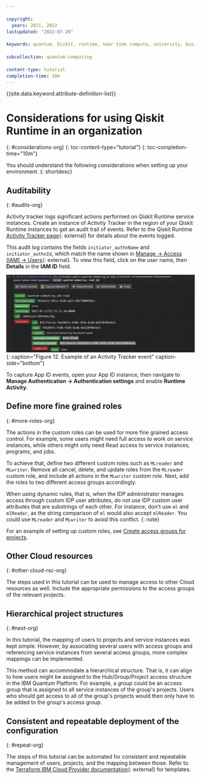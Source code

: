 ```yaml
---

copyright:
  years: 2021, 2022
lastupdated: "2022-07-26"

keywords: quantum, Qiskit, runtime, near time compute, university, business, organization

subcollection: quantum-computing

content-type: tutorial
completion-time: 10m
---
```


{{site.data.keyword.attribute-definition-list}}

# Considerations for using Qiskit Runtime in an organization
{: #considerations-org}
{: toc-content-type="tutorial"}
{: toc-completion-time="10m"}

You should understand the following considerations when setting up your environment.
{: shortdesc}

## Auditability
{: #audits-org}

Activity tracker logs significant actions performed on Qiskit Runtime service instances. Create an instance of Activity Tracker in the region of your Qiskit Runtime instances to get an audit trail of events. Refer to the Qiskit Runtime [Activity Tracker page](/docs/quantum-computing?topic=quantum-computing-at_events){: external} for details about the events logged.

This audit log contains the fields `initiator_authnName` and `initiator_authnId`, which match the name shown in [Manage → Access (IAM) → Users](https://cloud.ibm.com/iam/users){: external}. To view this field, click on the user name, then **Details** in the **IAM ID** field.

![Example of an Activity Tracker event](images/org-guide-audit-example.png "Example of an Activity Tracker event"){: caption="Figure 12. Example of an Activity Tracker event" caption-side="bottom"}

To capture App ID events, open your App ID instance, then navigate to **Manage Authentication -> Authentication settings** and enable **Runtime Activity**.

## Define more fine grained roles
{: #more-roles-org}

The actions in the custom roles can be used for more fine grained access control. For example, some users might need full access to work on service instances, while others might only need Read access to service instances, programs, and jobs.

To achieve that, define two different custom roles such as `MLreader` and `MLwriter`. Remove all cancel, delete, and update roles from the `MLreader` custom role, and include all actions in the `MLwriter` custom role. Next, add the roles to two different access groups accordingly.

When using dynamic rules, that is, when the IDP administrator manages access through custom IDP user attributes, do not use IDP custom user attributes that are substrings of each other. For instance, don't use `ml` and `mlReader`, as the string comparison of `ml` would also accept `mlReader`. You could use `MLreader` and `MLwriter` to avoid this conflict.
{: note}

For an example of setting up custom roles, see [Create access groups for projects](/docs/quantum-computing?topic=quantum-computing-quickstart-steps-org#create-group-org).

## Other Cloud resources
{: #other-cloud-rsc-org}

The steps used in this tutorial can be used to manage access to other Cloud resources as well. Include the appropriate permissions to the access groups of the relevant projects.

## Hierarchical project structures
{: #nest-org}

In this tutorial, the mapping of users to projects and service instances was kept simple. However, by associating several users with access groups and referencing service instances from several access groups, more complex mappings can be implemented.

This method can accommodate a hierarchical structure. That is, it can align to how users might be assigned to the Hub/Group/Project access structure in the IBM Quantum Platform. For example, a _group_ could be an access group that is assigned to all service instances of the group's projects. Users who should get access to all of the group's projects would then only have to be added to the group's access group.

## Consistent and repeatable deployment of the configuration
{: #repeat-org}

The steps of this tutorial can be automated for consistent and repeatable management of users, projects, and the mapping between those. Refer to the [Terraform IBM Cloud Provider documentation](https://registry.terraform.io/providers/IBM-Cloud/ibm/latest/docs){: external} for templates.
